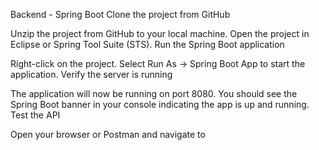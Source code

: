 Backend - Spring Boot
Clone the project from GitHub

Unzip the project from GitHub to your local machine.
Open the project in Eclipse or Spring Tool Suite (STS).
Run the Spring Boot application

Right-click on the project.
Select Run As → Spring Boot App to start the application.
Verify the server is running

The application will now be running on port 8080.
You should see the Spring Boot banner in your console indicating the app is up and running.
Test the API

Open your browser or Postman and navigate to

